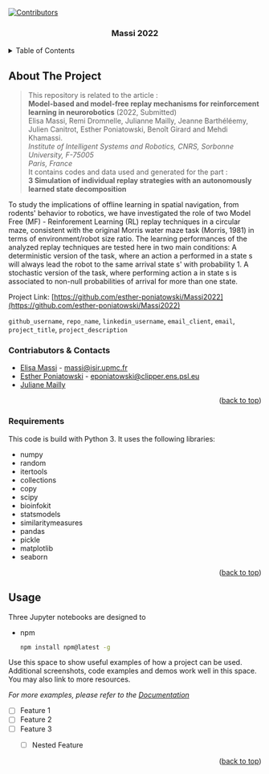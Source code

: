 <div id="top"></div>

<!-- PROJECT SHIELDS -->
[![Contributors][contributors-shield]][contributors-url]

<h3 align="center">Massi 2022</h3>
</div>

<!-- TABLE OF CONTENTS -->
<details>
  <summary>Table of Contents</summary>
  <ol>
    <li><a href="#about-the-project">About The Project</a></li>
    <li><a href="#contributors">Contributors & Contacts</a></li>
    <li><a href="#requirements">Requirements</a></li>
    <li><a href="#usage">Usage</a></li>
  </ol>
</details>


## About The Project

> This repository is related to the article :  
> **Model-based and model-free replay mechanisms for reinforcement learning in neurorobotics** (2022, Submitted)   
> Elisa Massi, Remi Dromnelle, Julianne Mailly, Jeanne Barthéléemy, Julien Canitrot, Esther Poniatowski, Benoît Girard and Mehdi Khamassi.   
> _Institute of Intelligent Systems and Robotics, CNRS, Sorbonne University, F-75005_  
> _Paris, France_  
> It contains codes and data used and generated for the part :  
> **3 Simulation of individual replay strategies with an autonomously learned state decomposition**

To study the implications of offline learning in spatial navigation, from rodents' behavior to robotics, we have investigated the role of two Model Free (MF) - Reinforement Learning (RL) replay techniques in a circular maze, consistent with the original Morris water maze task (Morris, 1981) in terms of environment/robot size ratio. The learning performances of the analyzed replay techniques are tested here in two main conditions:
A deterministic version of the task, where an action a performed in a state s will always lead the robot to the same arrival state s' with probability 1.
A stochastic version of the task, where performing action a in state s is associated to non-null probabilities of arrival for more than one state.

Project Link: [https://github.com/esther-poniatowski/Massi2022](https://github.com/esther-poniatowski/Massi2022)

`github_username`, `repo_name`, `linkedin_username`, `email_client`, `email`, `project_title`, `project_description`

### Contriabutors & Contacts
- [Elisa Massi](https://github.com/elimas9) - massi@isir.upmc.fr
- [Esther Poniatowski](https://github.com/esther-poniatowski) - eponiatowski@clipper.ens.psl.eu
- [Juliane Mailly](https://github.com/julianemailly) 


<p align="right">(<a href="#top">back to top</a>)</p>

### Requirements

This code is build with Python 3.
It uses the following libraries:
- numpy
- random
- itertools
- collections
- copy
- scipy
- bioinfokit
- statsmodels
- similaritymeasures
- pandas
- pickle
- matplotlib
- seaborn

<p align="right">(<a href="#top">back to top</a>)</p>

<!-- USAGE EXAMPLES -->
## Usage

Three Jupyter notebooks are designed to 

* npm
  ```sh
  npm install npm@latest -g
  ```

Use this space to show useful examples of how a project can be used. Additional screenshots, code examples and demos work well in this space. You may also link to more resources.

_For more examples, please refer to the [Documentation](https://example.com)_

- [ ] Feature 1
- [ ] Feature 2
- [ ] Feature 3
    - [ ] Nested Feature


<p align="right">(<a href="#top">back to top</a>)</p>


<!-- MARKDOWN LINKS & IMAGES -->
<!-- https://www.markdownguide.org/basic-syntax/#reference-style-links -->
[contributors-shield]: https://img.shields.io/github/contributors/github_username/repo_name.svg?style=for-the-badge
[contributors-url]: https://github.com/github_username/repo_name/graphs/contributors
[product-screenshot]: images/screenshot.png
